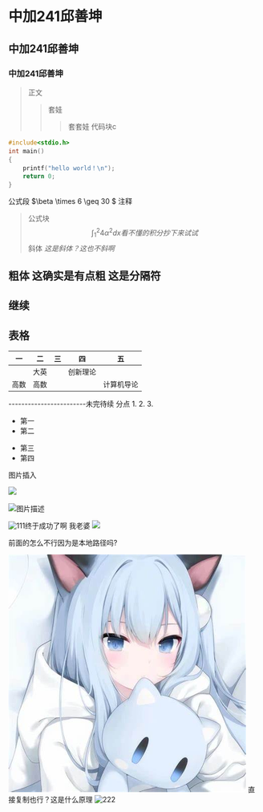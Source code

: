 # 中加241邱善坤
## 中加241邱善坤
### 中加241邱善坤
>正文
>>套娃
>>>套套娃
代码块c
```c
#include<stdio.h>
int main()
{
    printf("hello world！\n");
    return 0;
}
```
公式段
$\beta \times 6 \geq 30 $ 注释
>公式块
$$
\int_{1}^{2}{4\alpha^2}dx{看不懂的积分抄下来试试}
$$
斜体
*这是斜体？这也不斜啊*

**粗体 这确实是有点粗**
这是分隔符
---
## 继续
表格
-
|一|二|三|四|五|
|-|-|-|-|-|
||大英||创新理论||
|高数|高数|||计算机导论
------------------------未完待续
分点
1.
2.
3.

- 第一
- 第二
* 第三
* 第四


图片插入

<img src="file:///C:/Users/qiush\Pictures\9ecc41cb3vd2b1938c8ed7842914b123.jpg">

![图片描述](C:/Users/qiush\Pictures\9ecc41cb3vd2b1938c8ed7842914b123.jpg)

![111](https://c-ssl.duitang.com/uploads/blog/202103/27/20210327131203_74b6b.jpg)终于成功了啊
我老婆
<img src="https://c-ssl.duitang.com/uploads/blog/202103/27/20210327131203_74b6b.jpg">

前面的怎么不行因为是本地路径吗?

![alt text](image.png)
直接复制也行？这是什么原理
![222](IMG_0912.jpg)
